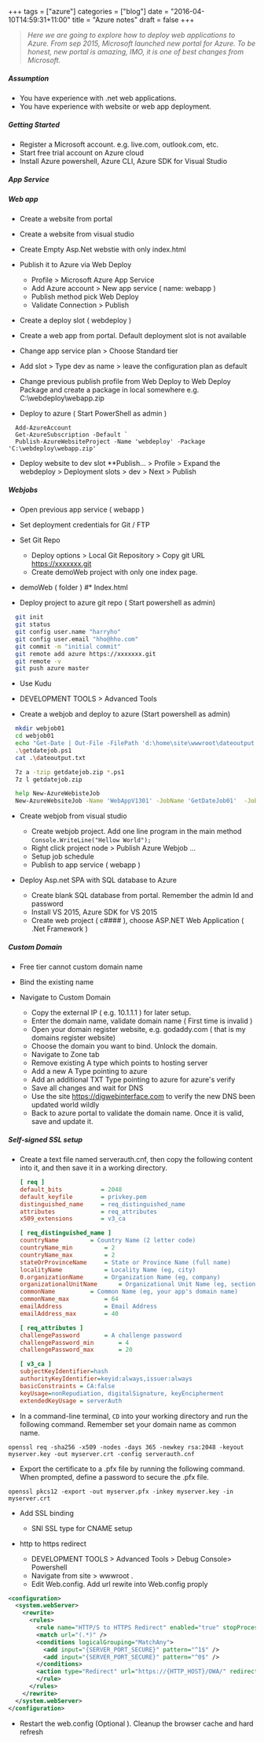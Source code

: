 +++
tags = ["azure"]
categories = ["blog"]
date = "2016-04-10T14:59:31+11:00"
title = "Azure notes"
draft = false
+++


> *Here we are going to explore how to deploy web applications to Azure. From sep 2015, Microsoft launched new portal for Azure. To be honest, new portal is amazing, IMO, it is one of best changes from Microsoft.*

##### Assumption

* You have experience with .net web applications.
* You have experience with website or web app deployment.

##### Getting Started

* Register a Microsoft account. e.g. live.com, outlook.com, etc.
* Start free trial account on Azure cloud 
* Install Azure powershell, Azure CLI, Azure SDK for Visual Studio

##### App Service

##### Web app

*  Create a website from portal 

*  Create a website from visual studio 
  * Create Empty Asp.Net webstie with only index.html
  * Publish it to Azure via Web Deploy
    * Profile > Microsoft Azure App Service
    * Add Azure account > New app service ( name: webapp ) 
    * Publish method pick Web Deploy 
    * Validate Connection > Publish


*  Create a deploy slot ( webdeploy )
  *  Create a web app from portal. Default deployment slot is not available
  *  Change app service plan > Choose Standard tier 
  * Add slot > Type dev as name > leave the configuration plan as default
  * Change previous publish profile from Web Deploy to Web Deploy Package and create a package in local somewhere e.g. C:\webdeploy\webapp.zip

* Deploy to azure ( Start PowerShell as admin )

```
  Add-AzureAccount
  Get-AzureSubscription -Default `
  Publish-AzureWebsiteProject -Name 'webdeploy' -Package 'C:\webdeploy\webapp.zip'
```

* Deploy website to dev slot
**Publish... > Profile > Expand the webdeploy > Deployment slots > dev > Next > Publish



##### Webjobs

* Open previous app service ( webapp )
* Set deployment credentials for Git / FTP
* Set Git Repo
  * Deploy options > Local Git Repository > Copy git URL https://xxxxxxx.git
  * Create demoWeb project with only one index page.
* demoWeb ( folder ) 
*#**  Index.html


* Deploy project to azure git repo ( Start powershell as admin)


```bash
  git init 
  git status 
  git config user.name "harryho" 
  git config user.email "hho@hho.com" 
  git commit -m "initial commit"
  git remote add azure https://xxxxxxx.git 
  git remote -v
  git push azure master 
```

* Use Kudu

 * DEVELOPMENT TOOLS > Advanced Tools

* Create a webjob and deploy to azure (Start powershell as admin) 

```bash
  mkdir webjob01
  cd webjob01
  echo "Get-Date | Out-File -FilePath 'd:\home\site\wwwroot\dateoutput.txt -Append' ">getdatejob.ps1
  .\getdatejob.ps1
  cat .\dateoutput.txt

  7z a -tzip getdatejob.zip *.ps1
  7z l getdatejob.zip

  help New-AzureWebisteJob
  New-AzureWebsiteJob -Name 'WebAppV1301' -JobName 'GetDateJob01'  -JobType Continuous -JobFile '.\getdatejob.zip'        

```
     
* Create webjob from visual studio
  * Create webjob project. Add one line program in the main method `Console.WriteLine("Hellow World"); `
  * Right click project node >   Publish Azure Webjob ...
  * Setup job schedule
  * Publish to app service ( webapp )


* Deploy Asp.net SPA with SQL database to Azure
  * Create blank SQL database from portal. Remember the admin Id and password
  * Install VS 2015, Azure SDK for VS 2015
  * Create web project ( c#### ), choose ASP.NET Web Application ( .Net Framework )



##### Custom Domain

* Free tier cannot custom domain name
* Bind the existing name  
* Navigate to Custom Domain

  * Copy the external IP ( e.g. 10.1.1.1 ) for later setup. 
  * Enter the domain name, validate domain name ( First time is invalid )
  * Open your domain register website, e.g. godaddy.com ( that is my domains register website)
  * Choose the domain you want to bind. Unlock the domain. 
  * Navigate to Zone tab 
  * Remove existing A type which points to hosting server
  * Add a new A Type pointing to azure 
  * Add an additional TXT Type pointing to azure for azure's verify
  * Save all changes and wait for DNS 
  * Use the site  https://digwebinterface.com to verify the new DNS been updated world wildly
  * Back to azure portal to validate the domain name. Once it is valid, save and update it.


##### Self-signed SSL setup

* Create a text file named serverauth.cnf, then copy the following content into it, and then save it in a working directory. 

  ```ini
  [ req ]
  default_bits           = 2048
  default_keyfile        = privkey.pem
  distinguished_name     = req_distinguished_name
  attributes             = req_attributes
  x509_extensions        = v3_ca

  [ req_distinguished_name ]
  countryName         = Country Name (2 letter code)
  countryName_min         = 2
  countryName_max         = 2
  stateOrProvinceName     = State or Province Name (full name)
  localityName            = Locality Name (eg, city)
  0.organizationName      = Organization Name (eg, company)
  organizationalUnitName      = Organizational Unit Name (eg, section)
  commonName          = Common Name (eg, your app's domain name)
  commonName_max          = 64
  emailAddress            = Email Address
  emailAddress_max        = 40

  [ req_attributes ]
  challengePassword       = A challenge password
  challengePassword_min       = 4
  challengePassword_max       = 20

  [ v3_ca ]
  subjectKeyIdentifier=hash
  authorityKeyIdentifier=keyid:always,issuer:always
  basicConstraints = CA:false
  keyUsage=nonRepudiation, digitalSignature, keyEncipherment
  extendedKeyUsage = serverAuth  
  ```

* In a command-line terminal, `CD` into your working directory and run the following command. Remember set your domain name as common name.

```
openssl req -sha256 -x509 -nodes -days 365 -newkey rsa:2048 -keyout myserver.key -out myserver.crt -config serverauth.cnf
```

* Export the certificate to a .pfx file by running the following command. When prompted, define a password to secure the .pfx file.

```
openssl pkcs12 -export -out myserver.pfx -inkey myserver.key -in myserver.crt
```

* Add SSL binding 
  * SNI SSL type for CNAME setup

* http to https redirect
  * DEVELOPMENT TOOLS > Advanced Tools > Debug Console> Powershell 
  * Navigate from site > wwwroot . 
  * Edit Web.config. Add url rewite into Web.config proply

```xml
<configuration>
  <system.webServer>
    <rewrite>
      <rules>
        <rule name="HTTP/S to HTTPS Redirect" enabled="true" stopProcessing="true">
        <match url="(.*)" />
        <conditions logicalGrouping="MatchAny">
          <add input="{SERVER_PORT_SECURE}" pattern="^1$" />
          <add input="{SERVER_PORT_SECURE}" pattern="^0$" />
        </conditions>
        <action type="Redirect" url="https://{HTTP_HOST}/OWA/" redirectType="Permanent" />
        </rule>
      </rules>
    </rewrite>
  </system.webServer>
</configuration>
```

* Restart the web.config (Optional ). Cleanup the browser cache and hard refresh





 

